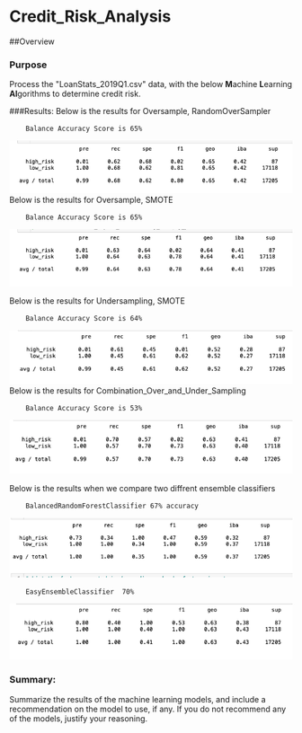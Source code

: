 # Credit_Risk_Analysis




##Overview


### Purpose

Process the "LoanStats_2019Q1.csv" data, with the below **M**achine **L**earning **Al**gorithms to determine credit risk.

	
 
 
 
###Results:
Below is the results for Oversample, RandomOverSampler
		
		Balance Accuracy Score is 65%
![Oversampling](Resources/Naive_Random_Oversampling.png)
Below is the results for Oversample, SMOTE

		Balance Accuracy Score is 65%
![SMOTE](Resources/SMOTE_Oversampling.png)

Below is the results for Undersampling, SMOTE

		Balance Accuracy Score is 64%
![SMOTE](Resources/Undersampling.png)
Below is the results for Combination_Over_and_Under_Sampling

		Balance Accuracy Score is 53%
![SMOTE](Resources/Combination_Over_and_Under_Sampling.png)

Below is the results when we compare two diffrent ensemble classifiers

		BalancedRandomForestClassifier 67% accuracy

![SMOTE](Resources/pic1_67.png)	
	
		EasyEnsembleClassifier	70%	
		
![SMOTE](Resources/pic2_70.png)		

### Summary: 
 
 
 Summarize the results of the machine learning models, and include a recommendation on the model to use, if any. If you do not recommend any of the models, justify your reasoning.
 



